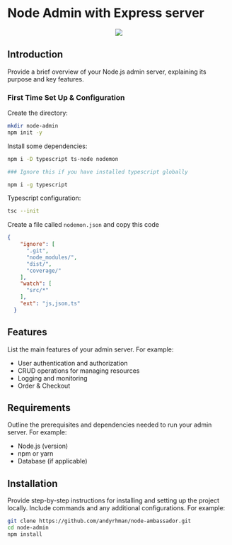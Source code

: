 # Node Admin with Express server

<p align="center">
  <img src="https://upload.wikimedia.org/wikipedia/commons/thumb/d/d9/Node.js_logo.svg/300px-Node.js_logo.svg.png" />
</p>

## Introduction

Provide a brief overview of your Node.js admin server, explaining its purpose and key features.

### First Time Set Up & Configuration

Create the directory:

```bash
mkdir node-admin
npm init -y
```

Install some dependencies:

```bash
npm i -D typescript ts-node nodemon

### Ignore this if you have installed typescript globally

npm i -g typescript
```

Typescript configuration:

```bash
tsc --init
```

Create a file called `nodemon.json` and copy this code

```json
{
    "ignore": [
      ".git",
      "node_modules/",
      "dist/",
      "coverage/"
    ],
    "watch": [
      "src/*"
    ],
    "ext": "js,json,ts"
  }
```

## Features

List the main features of your admin server. For example:
- User authentication and authorization
- CRUD operations for managing resources
- Logging and monitoring
- Order & Checkout

## Requirements

Outline the prerequisites and dependencies needed to run your admin server. For example:
- Node.js (version)
- npm or yarn
- Database (if applicable)

## Installation

Provide step-by-step instructions for installing and setting up the project locally. Include commands and any additional configurations. For example:

```bash
git clone https://github.com/andyrhman/node-ambassador.git
cd node-admin
npm install